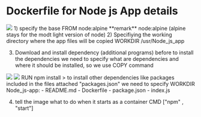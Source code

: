 # Dockerfile for Node js App details
<img src="../photos/6.png">
1) specify the base
FROM node:alpine  
**remark** node:alpine (alpine stays for the modt light version of node)
2) Specifiying the working directory where the app files will be copied
WORKDIR /usr/Node_js_app

3) Download and install dependency (additional programs)
before to install the dependencies we need to specify what are dependencies and where it should be installed, so we use COPY command
<img src="../photos/7.png">
<img src="../photos/8.png">
RUN npm install
> to install other dependencies like packages included in the files attached "packages.json" we need to specify WORKDIR
Node_js-app:
    - README.md
    - Dockerfile
    - package.json
    - index.js  
    
4) tell the image what to do when it starts as a container
CMD ["npm" , "start"]
